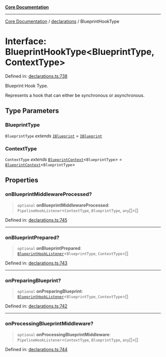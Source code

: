 [**Core Documentation**](../../README.md)

***

[Core Documentation](../../README.md) / [declarations](../README.md) / BlueprintHookType

# Interface: BlueprintHookType\<BlueprintType, ContextType\>

Defined in: [declarations.ts:738](https://github.com/stonemjs/core/blob/3581a30de158e951ead319c3cc6abead0be9639f/src/declarations.ts#L738)

Blueprint Hook Type.

Represents a hook that can either be synchronous or asynchronous.

## Type Parameters

### BlueprintType

`BlueprintType` *extends* [`IBlueprint`](../type-aliases/IBlueprint.md) = [`IBlueprint`](../type-aliases/IBlueprint.md)

### ContextType

`ContextType` *extends* [`BlueprintContext`](BlueprintContext.md)\<`BlueprintType`\> = [`BlueprintContext`](BlueprintContext.md)\<`BlueprintType`\>

## Properties

### onBlueprintMiddlewareProcessed?

> `optional` **onBlueprintMiddlewareProcessed**: `PipelineHookListener`\<`ContextType`, `BlueprintType`, `any`[]\>[]

Defined in: [declarations.ts:745](https://github.com/stonemjs/core/blob/3581a30de158e951ead319c3cc6abead0be9639f/src/declarations.ts#L745)

***

### onBlueprintPrepared?

> `optional` **onBlueprintPrepared**: [`BlueprintHookListener`](../type-aliases/BlueprintHookListener.md)\<`BlueprintType`, `ContextType`\>[]

Defined in: [declarations.ts:743](https://github.com/stonemjs/core/blob/3581a30de158e951ead319c3cc6abead0be9639f/src/declarations.ts#L743)

***

### onPreparingBlueprint?

> `optional` **onPreparingBlueprint**: [`BlueprintHookListener`](../type-aliases/BlueprintHookListener.md)\<`BlueprintType`, `ContextType`\>[]

Defined in: [declarations.ts:742](https://github.com/stonemjs/core/blob/3581a30de158e951ead319c3cc6abead0be9639f/src/declarations.ts#L742)

***

### onProcessingBlueprintMiddleware?

> `optional` **onProcessingBlueprintMiddleware**: `PipelineHookListener`\<`ContextType`, `BlueprintType`, `any`[]\>[]

Defined in: [declarations.ts:744](https://github.com/stonemjs/core/blob/3581a30de158e951ead319c3cc6abead0be9639f/src/declarations.ts#L744)
